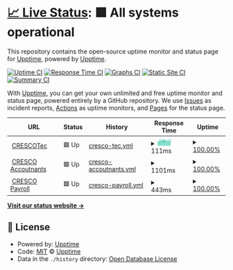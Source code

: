 # [📈 Live Status](https://upptime.github.io/upptime): <!--live status--> **🟩 All systems operational**

This repository contains the open-source uptime monitor and status page for [Upptime](https://upptime.js.org), powered by [Upptime](https://github.com/upptime/upptime).

[![Uptime CI](https://github.com/upptime/upptime/workflows/Uptime%20CI/badge.svg)](https://github.com/upptime/upptime/actions?query=workflow%3A%22Uptime+CI%22)
[![Response Time CI](https://github.com/upptime/upptime/workflows/Response%20Time%20CI/badge.svg)](https://github.com/upptime/upptime/actions?query=workflow%3A%22Response+Time+CI%22)
[![Graphs CI](https://github.com/upptime/upptime/workflows/Graphs%20CI/badge.svg)](https://github.com/upptime/upptime/actions?query=workflow%3A%22Graphs+CI%22)
[![Static Site CI](https://github.com/upptime/upptime/workflows/Static%20Site%20CI/badge.svg)](https://github.com/upptime/upptime/actions?query=workflow%3A%22Static+Site+CI%22)
[![Summary CI](https://github.com/upptime/upptime/workflows/Summary%20CI/badge.svg)](https://github.com/upptime/upptime/actions?query=workflow%3A%22Summary+CI%22)

With [Upptime](https://upptime.js.org), you can get your own unlimited and free uptime monitor and status page, powered entirely by a GitHub repository. We use [Issues](https://github.com/upptime/upptime/issues) as incident reports, [Actions](https://github.com/upptime/upptime/actions) as uptime monitors, and [Pages](https://upptime.github.io/upptime) for the status page.

<!--start: status pages-->
<!-- This summary is generated by Upptime (https://github.com/upptime/upptime) -->
<!-- Do not edit this manually, your changes will be overwritten -->
<!-- prettier-ignore -->
| URL | Status | History | Response Time | Uptime |
| --- | ------ | ------- | ------------- | ------ |
| <img alt="" src="https://favicons.githubusercontent.com/crescotec.com" height="13"> [CRESCOTec](https://crescotec.com/) | 🟩 Up | [cresco-tec.yml](https://github.com/crscodio/crsco-websites-uptime-101/commits/master/history/cresco-tec.yml) | <details><summary><img alt="Response time graph" src="./graphs/cresco-tec/response-time-week.png" height="20"> 111ms</summary><br><a href="https://upptime.github.io/upptime/history/cresco-tec"><img alt="Response time 111" src="https://img.shields.io/endpoint?url=https%3A%2F%2Fraw.githubusercontent.com%2Fcrscodio%2Fcrsco-websites-uptime-101%2Fmaster%2Fapi%2Fcresco-tec%2Fresponse-time.json"></a><br><a href="https://upptime.github.io/upptime/history/cresco-tec"><img alt="24-hour response time 111" src="https://img.shields.io/endpoint?url=https%3A%2F%2Fraw.githubusercontent.com%2Fcrscodio%2Fcrsco-websites-uptime-101%2Fmaster%2Fapi%2Fcresco-tec%2Fresponse-time-day.json"></a><br><a href="https://upptime.github.io/upptime/history/cresco-tec"><img alt="7-day response time 111" src="https://img.shields.io/endpoint?url=https%3A%2F%2Fraw.githubusercontent.com%2Fcrscodio%2Fcrsco-websites-uptime-101%2Fmaster%2Fapi%2Fcresco-tec%2Fresponse-time-week.json"></a><br><a href="https://upptime.github.io/upptime/history/cresco-tec"><img alt="30-day response time 111" src="https://img.shields.io/endpoint?url=https%3A%2F%2Fraw.githubusercontent.com%2Fcrscodio%2Fcrsco-websites-uptime-101%2Fmaster%2Fapi%2Fcresco-tec%2Fresponse-time-month.json"></a><br><a href="https://upptime.github.io/upptime/history/cresco-tec"><img alt="1-year response time 111" src="https://img.shields.io/endpoint?url=https%3A%2F%2Fraw.githubusercontent.com%2Fcrscodio%2Fcrsco-websites-uptime-101%2Fmaster%2Fapi%2Fcresco-tec%2Fresponse-time-year.json"></a></details> | <details><summary><a href="https://upptime.github.io/upptime/history/cresco-tec">100.00%</a></summary><a href="https://upptime.github.io/upptime/history/cresco-tec"><img alt="All-time uptime 100.00%" src="https://img.shields.io/endpoint?url=https%3A%2F%2Fraw.githubusercontent.com%2Fcrscodio%2Fcrsco-websites-uptime-101%2Fmaster%2Fapi%2Fcresco-tec%2Fuptime.json"></a><br><a href="https://upptime.github.io/upptime/history/cresco-tec"><img alt="24-hour uptime 100.00%" src="https://img.shields.io/endpoint?url=https%3A%2F%2Fraw.githubusercontent.com%2Fcrscodio%2Fcrsco-websites-uptime-101%2Fmaster%2Fapi%2Fcresco-tec%2Fuptime-day.json"></a><br><a href="https://upptime.github.io/upptime/history/cresco-tec"><img alt="7-day uptime 100.00%" src="https://img.shields.io/endpoint?url=https%3A%2F%2Fraw.githubusercontent.com%2Fcrscodio%2Fcrsco-websites-uptime-101%2Fmaster%2Fapi%2Fcresco-tec%2Fuptime-week.json"></a><br><a href="https://upptime.github.io/upptime/history/cresco-tec"><img alt="30-day uptime 100.00%" src="https://img.shields.io/endpoint?url=https%3A%2F%2Fraw.githubusercontent.com%2Fcrscodio%2Fcrsco-websites-uptime-101%2Fmaster%2Fapi%2Fcresco-tec%2Fuptime-month.json"></a><br><a href="https://upptime.github.io/upptime/history/cresco-tec"><img alt="1-year uptime 100.00%" src="https://img.shields.io/endpoint?url=https%3A%2F%2Fraw.githubusercontent.com%2Fcrscodio%2Fcrsco-websites-uptime-101%2Fmaster%2Fapi%2Fcresco-tec%2Fuptime-year.json"></a></details>
| <img alt="" src="https://favicons.githubusercontent.com/cresco.accountants" height="13"> [CRESCO Accoutnants](https://cresco.accountants/) | 🟩 Up | [cresco-accoutnants.yml](https://github.com/crscodio/crsco-websites-uptime-101/commits/master/history/cresco-accoutnants.yml) | <details><summary><img alt="Response time graph" src="./graphs/cresco-accoutnants/response-time-week.png" height="20"> 1101ms</summary><br><a href="https://upptime.github.io/upptime/history/cresco-accoutnants"><img alt="Response time 1101" src="https://img.shields.io/endpoint?url=https%3A%2F%2Fraw.githubusercontent.com%2Fcrscodio%2Fcrsco-websites-uptime-101%2Fmaster%2Fapi%2Fcresco-accoutnants%2Fresponse-time.json"></a><br><a href="https://upptime.github.io/upptime/history/cresco-accoutnants"><img alt="24-hour response time 1101" src="https://img.shields.io/endpoint?url=https%3A%2F%2Fraw.githubusercontent.com%2Fcrscodio%2Fcrsco-websites-uptime-101%2Fmaster%2Fapi%2Fcresco-accoutnants%2Fresponse-time-day.json"></a><br><a href="https://upptime.github.io/upptime/history/cresco-accoutnants"><img alt="7-day response time 1101" src="https://img.shields.io/endpoint?url=https%3A%2F%2Fraw.githubusercontent.com%2Fcrscodio%2Fcrsco-websites-uptime-101%2Fmaster%2Fapi%2Fcresco-accoutnants%2Fresponse-time-week.json"></a><br><a href="https://upptime.github.io/upptime/history/cresco-accoutnants"><img alt="30-day response time 1101" src="https://img.shields.io/endpoint?url=https%3A%2F%2Fraw.githubusercontent.com%2Fcrscodio%2Fcrsco-websites-uptime-101%2Fmaster%2Fapi%2Fcresco-accoutnants%2Fresponse-time-month.json"></a><br><a href="https://upptime.github.io/upptime/history/cresco-accoutnants"><img alt="1-year response time 1101" src="https://img.shields.io/endpoint?url=https%3A%2F%2Fraw.githubusercontent.com%2Fcrscodio%2Fcrsco-websites-uptime-101%2Fmaster%2Fapi%2Fcresco-accoutnants%2Fresponse-time-year.json"></a></details> | <details><summary><a href="https://upptime.github.io/upptime/history/cresco-accoutnants">100.00%</a></summary><a href="https://upptime.github.io/upptime/history/cresco-accoutnants"><img alt="All-time uptime 100.00%" src="https://img.shields.io/endpoint?url=https%3A%2F%2Fraw.githubusercontent.com%2Fcrscodio%2Fcrsco-websites-uptime-101%2Fmaster%2Fapi%2Fcresco-accoutnants%2Fuptime.json"></a><br><a href="https://upptime.github.io/upptime/history/cresco-accoutnants"><img alt="24-hour uptime 100.00%" src="https://img.shields.io/endpoint?url=https%3A%2F%2Fraw.githubusercontent.com%2Fcrscodio%2Fcrsco-websites-uptime-101%2Fmaster%2Fapi%2Fcresco-accoutnants%2Fuptime-day.json"></a><br><a href="https://upptime.github.io/upptime/history/cresco-accoutnants"><img alt="7-day uptime 100.00%" src="https://img.shields.io/endpoint?url=https%3A%2F%2Fraw.githubusercontent.com%2Fcrscodio%2Fcrsco-websites-uptime-101%2Fmaster%2Fapi%2Fcresco-accoutnants%2Fuptime-week.json"></a><br><a href="https://upptime.github.io/upptime/history/cresco-accoutnants"><img alt="30-day uptime 100.00%" src="https://img.shields.io/endpoint?url=https%3A%2F%2Fraw.githubusercontent.com%2Fcrscodio%2Fcrsco-websites-uptime-101%2Fmaster%2Fapi%2Fcresco-accoutnants%2Fuptime-month.json"></a><br><a href="https://upptime.github.io/upptime/history/cresco-accoutnants"><img alt="1-year uptime 100.00%" src="https://img.shields.io/endpoint?url=https%3A%2F%2Fraw.githubusercontent.com%2Fcrscodio%2Fcrsco-websites-uptime-101%2Fmaster%2Fapi%2Fcresco-accoutnants%2Fuptime-year.json"></a></details>
| <img alt="" src="https://favicons.githubusercontent.com/payroll.cresco.org" height="13"> [CRESCO Payroll](https://payroll.cresco.org/) | 🟩 Up | [cresco-payroll.yml](https://github.com/crscodio/crsco-websites-uptime-101/commits/master/history/cresco-payroll.yml) | <details><summary><img alt="Response time graph" src="./graphs/cresco-payroll/response-time-week.png" height="20"> 443ms</summary><br><a href="https://upptime.github.io/upptime/history/cresco-payroll"><img alt="Response time 443" src="https://img.shields.io/endpoint?url=https%3A%2F%2Fraw.githubusercontent.com%2Fcrscodio%2Fcrsco-websites-uptime-101%2Fmaster%2Fapi%2Fcresco-payroll%2Fresponse-time.json"></a><br><a href="https://upptime.github.io/upptime/history/cresco-payroll"><img alt="24-hour response time 443" src="https://img.shields.io/endpoint?url=https%3A%2F%2Fraw.githubusercontent.com%2Fcrscodio%2Fcrsco-websites-uptime-101%2Fmaster%2Fapi%2Fcresco-payroll%2Fresponse-time-day.json"></a><br><a href="https://upptime.github.io/upptime/history/cresco-payroll"><img alt="7-day response time 443" src="https://img.shields.io/endpoint?url=https%3A%2F%2Fraw.githubusercontent.com%2Fcrscodio%2Fcrsco-websites-uptime-101%2Fmaster%2Fapi%2Fcresco-payroll%2Fresponse-time-week.json"></a><br><a href="https://upptime.github.io/upptime/history/cresco-payroll"><img alt="30-day response time 443" src="https://img.shields.io/endpoint?url=https%3A%2F%2Fraw.githubusercontent.com%2Fcrscodio%2Fcrsco-websites-uptime-101%2Fmaster%2Fapi%2Fcresco-payroll%2Fresponse-time-month.json"></a><br><a href="https://upptime.github.io/upptime/history/cresco-payroll"><img alt="1-year response time 443" src="https://img.shields.io/endpoint?url=https%3A%2F%2Fraw.githubusercontent.com%2Fcrscodio%2Fcrsco-websites-uptime-101%2Fmaster%2Fapi%2Fcresco-payroll%2Fresponse-time-year.json"></a></details> | <details><summary><a href="https://upptime.github.io/upptime/history/cresco-payroll">100.00%</a></summary><a href="https://upptime.github.io/upptime/history/cresco-payroll"><img alt="All-time uptime 100.00%" src="https://img.shields.io/endpoint?url=https%3A%2F%2Fraw.githubusercontent.com%2Fcrscodio%2Fcrsco-websites-uptime-101%2Fmaster%2Fapi%2Fcresco-payroll%2Fuptime.json"></a><br><a href="https://upptime.github.io/upptime/history/cresco-payroll"><img alt="24-hour uptime 100.00%" src="https://img.shields.io/endpoint?url=https%3A%2F%2Fraw.githubusercontent.com%2Fcrscodio%2Fcrsco-websites-uptime-101%2Fmaster%2Fapi%2Fcresco-payroll%2Fuptime-day.json"></a><br><a href="https://upptime.github.io/upptime/history/cresco-payroll"><img alt="7-day uptime 100.00%" src="https://img.shields.io/endpoint?url=https%3A%2F%2Fraw.githubusercontent.com%2Fcrscodio%2Fcrsco-websites-uptime-101%2Fmaster%2Fapi%2Fcresco-payroll%2Fuptime-week.json"></a><br><a href="https://upptime.github.io/upptime/history/cresco-payroll"><img alt="30-day uptime 100.00%" src="https://img.shields.io/endpoint?url=https%3A%2F%2Fraw.githubusercontent.com%2Fcrscodio%2Fcrsco-websites-uptime-101%2Fmaster%2Fapi%2Fcresco-payroll%2Fuptime-month.json"></a><br><a href="https://upptime.github.io/upptime/history/cresco-payroll"><img alt="1-year uptime 100.00%" src="https://img.shields.io/endpoint?url=https%3A%2F%2Fraw.githubusercontent.com%2Fcrscodio%2Fcrsco-websites-uptime-101%2Fmaster%2Fapi%2Fcresco-payroll%2Fuptime-year.json"></a></details>

<!--end: status pages-->

[**Visit our status website →**](https://upptime.github.io/upptime)

## 📄 License

- Powered by: [Upptime](https://github.com/upptime/upptime)
- Code: [MIT](./LICENSE) © [Upptime](https://upptime.js.org)
- Data in the `./history` directory: [Open Database License](https://opendatacommons.org/licenses/odbl/1-0/)
